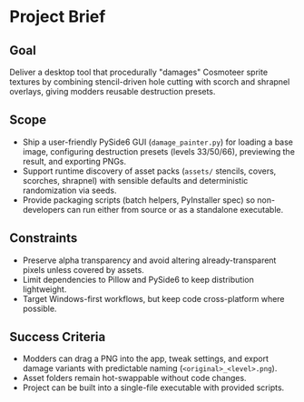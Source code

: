 # Project Brief

## Goal
Deliver a desktop tool that procedurally "damages" Cosmoteer sprite textures by combining stencil-driven hole cutting with scorch and shrapnel overlays, giving modders reusable destruction presets.

## Scope
- Ship a user-friendly PySide6 GUI (`damage_painter.py`) for loading a base image, configuring destruction presets (levels 33/50/66), previewing the result, and exporting PNGs.
- Support runtime discovery of asset packs (`assets/` stencils, covers, scorches, shrapnel) with sensible defaults and deterministic randomization via seeds.
- Provide packaging scripts (batch helpers, PyInstaller spec) so non-developers can run either from source or as a standalone executable.

## Constraints
- Preserve alpha transparency and avoid altering already-transparent pixels unless covered by assets.
- Limit dependencies to Pillow and PySide6 to keep distribution lightweight.
- Target Windows-first workflows, but keep code cross-platform where possible.

## Success Criteria
- Modders can drag a PNG into the app, tweak settings, and export damage variants with predictable naming (`<original>_<level>.png`).
- Asset folders remain hot-swappable without code changes.
- Project can be built into a single-file executable with provided scripts.
